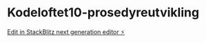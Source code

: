 # Kodeloftet10-prosedyreutvikling

[Edit in StackBlitz next generation editor ⚡️](https://stackblitz.com/~/github.com/EvyBettina/Kodeloftet10-prosedyreutvikling)